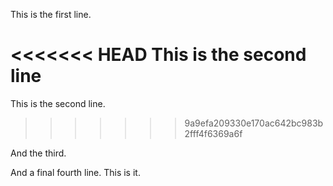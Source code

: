 This is the first line.

<<<<<<< HEAD
This is the second line
=======
This is the second line.
>>>>>>> 9a9efa209330e170ac642bc983b2fff4f6369a6f

And the third.

And a final fourth line. This is it.
